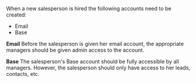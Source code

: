 When a new salesperson is hired the following accounts need to be created: 
- Email
- Base

**Email**
Before the salesperson is given her email account, the appropriate managers should be given admin access to the account. 

**Base**
The salesperson's Base account should be fully accessible by all managers. However, the salesperson should only have access to her leads, contacts, etc.